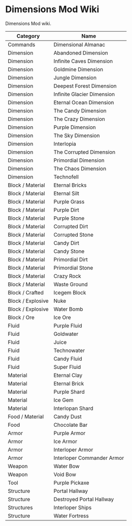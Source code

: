 # Dimensions Mod Wiki
Dimensions Mod wiki. 

| Category | Name |
|----------|------|
|Commands|Dimensional Almanac|
| Dimension |Abandoned Dimension|
| Dimension |Infinite Caves Dimension|
| Dimension |Goldmine Dimension|
| Dimension |Jungle Dimension|
| Dimension |Deepest Forest Dimension|
| Dimension |Infinite Glacier Dimension|
| Dimension |Eternal Ocean Dimension|
| Dimension |The Candy Dimension|
| Dimension |The Crazy Dimension|
| Dimension |Purple Dimension|
| Dimension |The Sky Dimension|
| Dimension |Interlopia|
| Dimension |The Corrupted Dimension|
| Dimension |Primordial Dimension|
| Dimension |The Chaos Dimension|
| Dimension |Technofell|
|Block / Material|Eternal Bricks|
|Block / Material|Eternal Silt|
|Block / Material|Purple Grass|
|Block / Material|Purple Dirt|
|Block / Material|Purple Stone|
|Block / Material|Corrupted Dirt|
|Block / Material|Corrupted Stone|
|Block / Material|Candy Dirt|
|Block / Material|Candy Stone|
|Block / Material|Primordial Dirt|
|Block / Material|Primordial Stone|
|Block / Material|Crazy Rock|
|Block / Material|Waste Ground|
|Block / Crafted|Icegem Block|
|Block / Explosive|Nuke|
|Block / Explosive|Water Bomb|
|Block / Ore|Ice Ore|
|Fluid|Purple Fluid|
|Fluid|Goldwater|
|Fluid|Juice|
|Fluid|Technowater|
|Fluid|Candy Fluid|
|Fluid|Super Fluid|
|Material|Eternal Clay|
|Material|Eternal Brick|
|Material|Purple Shard|
|Material|Ice Gem|
|Material|Interlopan Shard|
|Food / Material|Candy Dust|
|Food|Chocolate Bar|
|Armor|Purple Armor|
|Armor|Ice Armor|
|Armor|Interloper Armor|
|Armor|Interloper Commander Armor|
|Weapon|Water Bow|
|Weapon|Void Bow|
|Tool|Purple Pickaxe|
|Structure|Portal Hallway|
|Structure|Destroyed Portal Hallway|
|Structures|Interloper Ships|
|Structure|Water Fortress|
